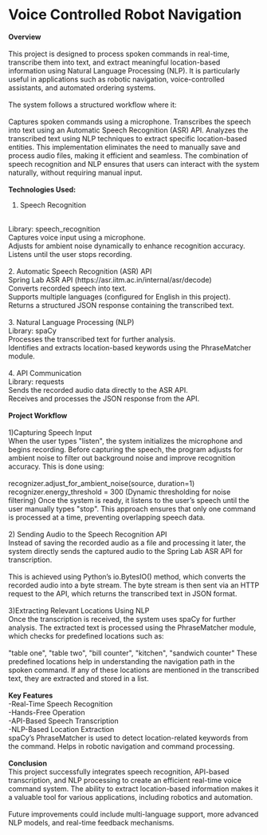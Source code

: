 # <b>Voice Controlled Robot Navigation</b>
<b>Overview</b>
<br><br>
This project is designed to process spoken commands in real-time, transcribe them into text, and extract meaningful location-based information using Natural Language Processing (NLP). It is particularly useful in applications such as robotic navigation, voice-controlled assistants, and automated ordering systems.
<br><br>
The system follows a structured workflow where it:
<br><br>
Captures spoken commands using a microphone.
Transcribes the speech into text using an Automatic Speech Recognition (ASR) API.
Analyzes the transcribed text using NLP techniques to extract specific location-based entities.
This implementation eliminates the need to manually save and process audio files, making it efficient and seamless. The combination of speech recognition and NLP ensures that users can interact with the system naturally, without requiring manual input.
<br><br>
<b>Technologies Used:</b>
<br>
1. Speech Recognition
<br>
Library: speech_recognition<br>
Captures voice input using a microphone.<br>
Adjusts for ambient noise dynamically to enhance recognition accuracy.<br>
Listens until the user stops recording.<br><br>
2. Automatic Speech Recognition (ASR) API<br>
Spring Lab ASR API (https://asr.iitm.ac.in/internal/asr/decode)<br>
Converts recorded speech into text.<br>
Supports multiple languages (configured for English in this project).<br>
Returns a structured JSON response containing the transcribed text.<br><br>
3. Natural Language Processing (NLP)<br>
Library: spaCy<br>
Processes the transcribed text for further analysis.<br>
Identifies and extracts location-based keywords using the PhraseMatcher module.<br><br>
4. API Communication<br>
Library: requests<br>
Sends the recorded audio data directly to the ASR API.<br>
Receives and processes the JSON response from the API.<br><br>
<b>Project Workflow</b><br><br>
1)Capturing Speech Input<br>
When the user types "listen", the system initializes the microphone and begins recording. Before capturing the speech, the program adjusts for ambient noise to filter out background noise and improve recognition accuracy. This is done using:
<br><br>
recognizer.adjust_for_ambient_noise(source, duration=1)
recognizer.energy_threshold = 300 (Dynamic thresholding for noise filtering)
Once the system is ready, it listens to the user’s speech until the user manually types "stop". This approach ensures that only one command is processed at a time, preventing overlapping speech data.
<br><br>
2) Sending Audio to the Speech Recognition API<br>
Instead of saving the recorded audio as a file and processing it later, the system directly sends the captured audio to the Spring Lab ASR API for transcription.
<br><br>
This is achieved using Python’s io.BytesIO() method, which converts the recorded audio into a byte stream. The byte stream is then sent via an HTTP request to the API, which returns the transcribed text in JSON format.
<br><br>
3)Extracting Relevant Locations Using NLP<br>
Once the transcription is received, the system uses spaCy for further analysis. The extracted text is processed using the PhraseMatcher module, which checks for predefined locations such as:
<br><br>
"table one", "table two", "bill counter", "kitchen", "sandwich counter"
These predefined locations help in understanding the navigation path in the spoken command.
If any of these locations are mentioned in the transcribed text, they are extracted and stored in a list.
<br><br>
<b>Key Features</b><br>
-Real-Time Speech Recognition<br>
-Hands-Free Operation<br>
-API-Based Speech Transcription<br>
-NLP-Based Location Extraction<br>
spaCy’s PhraseMatcher is used to detect location-related keywords from the command.
Helps in robotic navigation and command processing.<br><br>
<b>Conclusion</b><br>
This project successfully integrates speech recognition, API-based transcription, and NLP processing to create an efficient real-time voice command system. The ability to extract location-based information makes it a valuable tool for various applications, including robotics and automation.
<br><br>
Future improvements could include multi-language support, more advanced NLP models, and real-time feedback mechanisms. 






